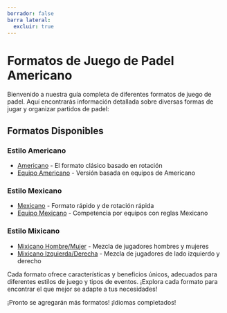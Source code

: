 ```yaml
---
borrador: false
barra lateral:
  excluir: true
---
```


# Formatos de Juego de Padel Americano

Bienvenido a nuestra guía completa de diferentes formatos de juego de padel. Aquí encontrarás información detallada sobre diversas formas de jugar y organizar partidos de padel:

## Formatos Disponibles

### Estilo Americano
- [Americano](/es/americano) - El formato clásico basado en rotación
- [Equipo Americano](/es/team-americano) - Versión basada en equipos de Americano

### Estilo Mexicano
- [Mexicano](/es/mexicano) - Formato rápido y de rotación rápida
- [Equipo Mexicano](/es/team-mexicano) - Competencia por equipos con reglas Mexicano

### Estilo Mixicano
- [Mixicano Hombre/Mujer](/es/mixicano) - Mezcla de jugadores hombres y mujeres
- [Mixicano Izquierda/Derecha](/es/mixicano) - Mezcla de jugadores de lado izquierdo y derecho

Cada formato ofrece características y beneficios únicos, adecuados para diferentes estilos de juego y tipos de eventos. ¡Explora cada formato para encontrar el que mejor se adapte a tus necesidades!

¡Pronto se agregarán más formatos! ¡Idiomas completados!